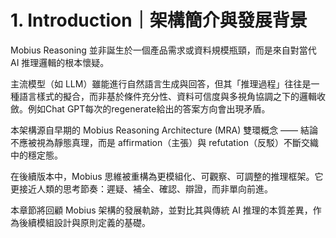 # 1. Introduction｜架構簡介與發展背景

Mobius Reasoning 並非誕生於一個產品需求或資料規模瓶頸，而是來自對當代 AI 推理邏輯的根本懷疑。

主流模型（如 LLM）雖能進行自然語言生成與回答，但其「推理過程」往往是一種語言樣式的擬合，而非基於條件充分性、資料可信度與多視角協調之下的邏輯收斂。例如Chat GPT每次的regenerate給出的答案方向會出現矛盾。

本架構源自早期的 Mobius Reasoning Architecture (MRA) 雙環概念 —— 結論不應被視為靜態真理，而是 affirmation（主張）與 refutation（反駁）不斷交織中的穩定態。

在後續版本中，Mobius 思維被重構為更模組化、可觀察、可調整的推理框架。它更接近人類的思考節奏：遲疑、補全、確認、辯證，而非單向前進。

本章節將回顧 Mobius 架構的發展軌跡，並對比其與傳統 AI 推理的本質差異，作為後續模組設計與原則定義的基礎。
